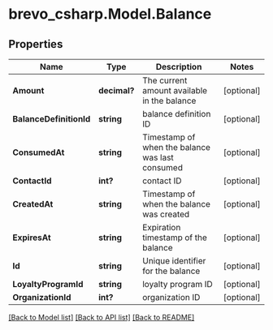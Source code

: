 # brevo_csharp.Model.Balance
## Properties

Name | Type | Description | Notes
------------ | ------------- | ------------- | -------------
**Amount** | **decimal?** | The current amount available in the balance | [optional] 
**BalanceDefinitionId** | **string** | balance definition ID | [optional] 
**ConsumedAt** | **string** | Timestamp of when the balance was last consumed | [optional] 
**ContactId** | **int?** | contact ID | [optional] 
**CreatedAt** | **string** | Timestamp of when the balance was created | [optional] 
**ExpiresAt** | **string** | Expiration timestamp of the balance | [optional] 
**Id** | **string** | Unique identifier for the balance | [optional] 
**LoyaltyProgramId** | **string** | loyalty program ID | [optional] 
**OrganizationId** | **int?** | organization ID | [optional] 

[[Back to Model list]](../README.md#documentation-for-models) [[Back to API list]](../README.md#documentation-for-api-endpoints) [[Back to README]](../README.md)

